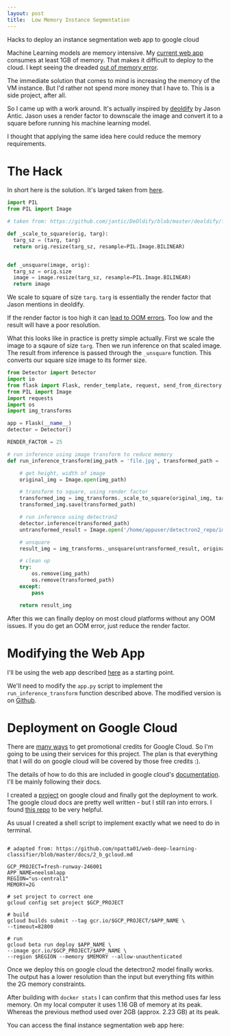 ```yaml
---
layout: post
title:  Low Memory Instance Segmentation
---
```

 
Hacks to deploy an instance segmentation web app to google cloud


Machine Learning models are memory intensive. My [current web app](https://spiyer99.github.io/Detectron2-Web-App/) consumes at least 1GB of memory. That makes it difficult to deploy to the cloud. I kept seeing the dreaded [out of memory error](https://en.wikipedia.org/wiki/Out_of_memory).

The immediate solution that comes to mind is increasing the memory of the VM instance. But I'd rather not spend more money that I have to. This is a side project, after all. 

So I came up with a work around. It's actually inspired by [deoldify](https://github.com/jantic/DeOldify/tree/master/deoldify) by Jason Antic. Jason uses a render factor to downscale the image and convert it to a square before running his machine learning model. 

I thought that applying the same idea here could reduce the memory requirements. 

# The Hack

In short here is the solution. It's larged taken from [here](https://github.com/jantic/DeOldify/blob/master/deoldify/filters.py).

```python
import PIL
from PIL import Image

# taken from: https://github.com/jantic/DeOldify/blob/master/deoldify/filters.py

def _scale_to_square(orig, targ):
  targ_sz = (targ, targ)
  return orig.resize(targ_sz, resample=PIL.Image.BILINEAR)


def _unsquare(image, orig):
  targ_sz = orig.size
  image = image.resize(targ_sz, resample=PIL.Image.BILINEAR)
  return image

```

We scale to square of size `targ`. `targ` is essentially the render factor that Jason mentions in deoldify. 

If the render factor is too high it can [lead to OOM errors](https://github.com/jantic/DeOldify/blob/edac73edf1d3557f95a71f860cffd6c4c91f66f0/deoldify/filters.py#L58). Too low and the result will have a poor resolution. 

What this looks like in practice is pretty simple actually. First we scale the image to a sqaure of size `targ`. Then we run inference on that scaled image. The result from inference is passed through the `_unsquare` function. This converts our square size image to its former size. 

```python
from Detector import Detector
import io
from flask import Flask, render_template, request, send_from_directory, send_file
from PIL import Image
import requests
import os
import img_transforms

app = Flask(__name__)
detector = Detector()

RENDER_FACTOR = 25

# run inference using image transform to reduce memory
def run_inference_transform(img_path = 'file.jpg', transformed_path = 'file_transformed.jpg'):

	# get height, width of image
	original_img = Image.open(img_path)

	# transform to square, using render factor
	transformed_img = img_transforms._scale_to_square(original_img, targ=RENDER_FACTOR*16)
	transformed_img.save(transformed_path)

	# run inference using detectron2
	detector.inference(transformed_path)
	untransformed_result = Image.open('/home/appuser/detectron2_repo/img.jpg')

	# unsquare
	result_img = img_transforms._unsquare(untransformed_result, original_img)

	# clean up
	try:
		os.remove(img_path)
		os.remove(transformed_path)
	except:
		pass

	return result_img
```

After this we can finally deploy on most cloud platforms without any OOM issues. If you do get an OOM error, just reduce the render factor. 

# Modifying the Web App

I'll be using the web app described [here](https://spiyer99.github.io/Detectron2-Web-App/) as a starting point.

We'll need to modify the `app.py` script to implement the `run_inference_transform` function described above. The modified version is on [Github](https://github.com/spiyer99/detectron2_web_app/blob/master/app.py).


# Deployment on Google Cloud

There are [many ways](https://medium.com/@jaychapel/4-ways-to-get-google-cloud-credits-c4b7256ff862) to get promotional credits for Google Cloud. So I'm going to be using their services for this project. The plan is that everything that I will do on google cloud will be covered by those free credits :). 

The details of how to do this are included in google cloud's [documentation](https://cloud.google.com/run/docs/quickstarts/build-and-deploy). I'll be mainly following their docs. 

I created a [project](https://cloud.google.com/resource-manager/docs/creating-managing-projects) on google cloud and finally got the deployment to work. The google cloud docs are pretty well written - but I still ran into errors. I found [this repo](https://github.com/npatta01/web-deep-learning-classifier/) to be very helpful.

As usual I created a shell script to implement exactly what we need to do in terminal. 

```shell

# adapted from: https://github.com/npatta01/web-deep-learning-classifier/blob/master/docs/2_b_gcloud.md

GCP_PROJECT=fresh-runway-246001
APP_NAME=neelsmlapp
REGION="us-central1"
MEMORY=2G

# set project to correct one
gcloud config set project $GCP_PROJECT

# build 
gcloud builds submit --tag gcr.io/$GCP_PROJECT/$APP_NAME \
--timeout=82800

# run
gcloud beta run deploy $APP_NAME \
--image gcr.io/$GCP_PROJECT/$APP_NAME \
--region $REGION --memory $MEMORY --allow-unauthenticated

```

Once we deploy this on google cloud the detectron2 model finally works. The output has a lower resolution than the input but everything fits within the 2G memory constraints. 

After building with `docker stats` I can confirm that this method uses far less memory. On my local computer it uses 1.16 GB of memory at its peak. Whereas the previous method used over 2GB (approx. 2.23 GB) at its peak. 

You can access the final instance segmentation web app here: 










